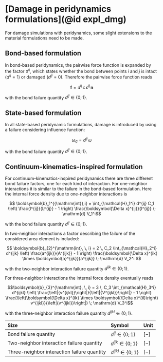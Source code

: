 # [Damage in peridynamics formulations](@id expl_dmg)

For damage simulations with peridynamics, some slight extensions to the material formulations need to be made.

## Bond-based formulation

In bond-based peridynamics, the pairwise force function is expanded by the factor $d^{ij}$, which states whether the bond between points $i$ and $j$ is intact ($d^{ij}=1$) or damaged ($d^{ij}=0$).
Therefore the pairwise force function reads
```math
 \boldsymbol{f} = d^{ij} \, c \, \varepsilon^{ij} \, \boldsymbol{n} 
```
with the bond failure quantity $d^{ij} \in \{0;1\}$.

## State-based formulation

In all state-based peridynamic formulations, damage is introduced by using a failure considering influence function:
```math
 \omega_d = d^{ij} \, \omega
```
with the bond failure quantity $d^{ij} \in \{0;1\}$.


## Continuum-kinematics-inspired formulation

For continuum-kinematics-inspired peridynamics there are three different bond failure factors, one for each kind of interaction.
For one-neighbor interactions it is similar to the failure in the bond-based formulation. Here the internal force density due to one-neighbor interactions is
```math
    \boldsymbol{b}_1^{{\mathrm{int}},i} = \int_{\mathcal{H}_1^i} d^{ij} C_1 \left( \frac{l^{ij}}{L^{ij}} - 1 \right) \frac{\boldsymbol{\Delta x}^{ij}}{l^{ij}} \; \mathrm{d} V_1^i
```
with the bond failure quantity $d^{ij} \in \{0;1\}$.

In two-neighbor interactions a factor describing the failure of the considered area element is included:
```math
    \boldsymbol{b}_{2}^{\mathrm{int}, \, i} = 
2 \, C_2 \int_{\mathcal{H}_2^i} d^{ijk} \left( \frac{a^{ijk}}{A^{ijk}} - 1 \right)
\frac{\boldsymbol{\Delta x}^{ik} \times \boldsymbol{a}^{ijk}}{a^{ijk}} \; \mathrm{d} V_2^i 
```
with the two-neighbor interaction failure quantity $d^{ijk} \in \{0;1\}$.

For three-neighbor interactions the internal force density eventually reads
```math
\boldsymbol{b}_{3}^{\mathrm{int}, \, i} = 
3 \, C_3 \int_{\mathcal{H}_3^i} d^{ijkl} \left( \frac{\left|{v^{ijkl}}\right|}{\left|{V^{ijkl}}\right|} - 1 \right)
\frac{\left(\boldsymbol{\Delta x}^{ik} \times \boldsymbol{\Delta x}^{il}\right) v^{ijkl}}{\left|{v^{ijkl}}\right|} \; \mathrm{d} V_3^i
```
with the three-neighbor interaction failure quantity $d^{ijkl} \in \{0;1\}$.

| Size | Symbol |      Unit |
|:--------|:-------------|:------------|
| Bond failure quantity |      $d^{ij} \in \{0;1\}$      | $[-]$ |
| Two-neighbor interaction failure quantity |      $d^{ijk} \in \{0;1\}$      | $[-]$ |
| Three-neighbor interaction failure quantity |      $d^{ijkl} \in \{0;1\}$      | $[-]$ |
